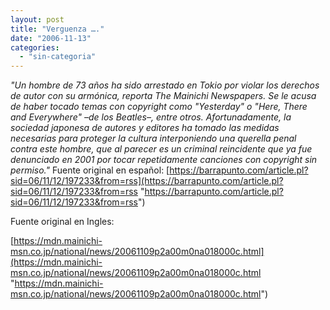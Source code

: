 ```yaml
---
layout: post
title: "Verguenza …."
date: "2006-11-13"
categories: 
  - "sin-categoria"
---
```


_"Un hombre de 73 años ha sido arrestado en Tokio por violar los derechos de autor con su armónica, reporta The Mainichi Newspapers. Se le acusa de haber tocado temas con copyright como "Yesterday" o "Here, There and Everywhere" –de los Beatles–, entre otros. Afortunadamente, la sociedad japonesa de autores y editores ha tomado las medidas necesarias para proteger la cultura interponiendo una querella penal contra este hombre, que al parecer es un criminal reincidente que ya fue denunciado en 2001 por tocar repetidamente canciones con copyright sin permiso."_ Fuente original en español: [https://barrapunto.com/article.pl?sid=06/11/12/197233&from=rss](https://barrapunto.com/article.pl?sid=06/11/12/197233&from=rss "https://barrapunto.com/article.pl?sid=06/11/12/197233&from=rss")

Fuente original en Ingles:

[https://mdn.mainichi-msn.co.jp/national/news/20061109p2a00m0na018000c.html](https://mdn.mainichi-msn.co.jp/national/news/20061109p2a00m0na018000c.html "https://mdn.mainichi-msn.co.jp/national/news/20061109p2a00m0na018000c.html")
